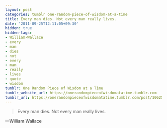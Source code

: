 ```yaml
---
layout: post
categories: tumblr one-random-piece-of-wisdom-at-a-time
title: Every man dies. Not every man really lives.
date: '2011-09-25T12:11:05+09:30'
hidden: true
hidden-tags:
- William-Wallace
- every
- man
- dies
- not
- every
- man
- really
- lives
- quote
- wisdom
tumblr: One Random Piece of Wisdom at a Time
tumblr_website_url: https://onerandompieceofwisdomatatime.tumblr.com
tumblr_url: https://onerandompieceofwisdomatatime.tumblr.com/post/10625279174/every-man-dies-not-every-man-really-lives
---
```

> Every man dies. Not every man really lives.

—William Wallace&nbsp;
